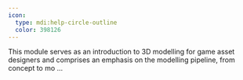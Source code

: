 ```yaml
---
icon:
  type: mdi:help-circle-outline
  color: 398126
---
```


This module serves as an introduction to 3D modelling for game asset designers and comprises an emphasis on the modelling pipeline, from concept to mo ... 
